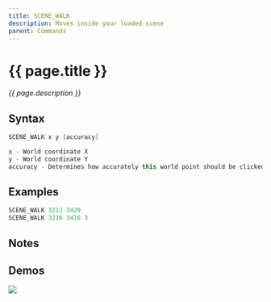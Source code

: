 ```yaml
---
title: SCENE_WALK
description: Moves inside your loaded scene
parent: Commands
---
```


# {{ page.title }}

_{{ page.description }}_

## Syntax

```java
SCENE_WALK x y [accuracy] 

x - World coordinate X
y - World coordinate Y
accuracy - Determines how accurately this world point should be clicked - unit is tiles, higher number means less accurate
```

## Examples

```java
SCENE_WALK 3212 3429
SCENE_WALK 3216 3416 3
```

## Notes


## Demos

![](https://i.imgur.com/vB1t5bx.gif)

